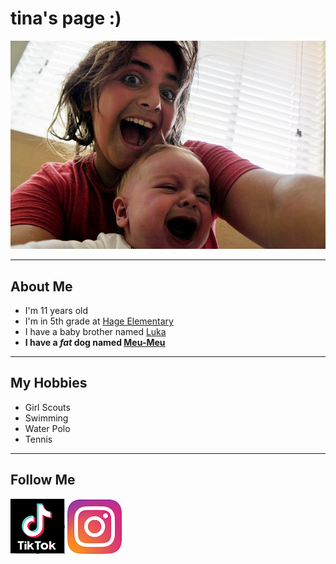 # tina's page :)

![](images/Tina2.PNG)

*****

## About Me
- I'm 11 years old
- I'm in 5th grade at [Hage Elementary](https://www.sandiegounified.org/schools/hage)
- I have a baby brother named [Luka](images/Tina.PNG)
- **I have a _fat_ dog named [Meu-Meu](images/meumeu.PNG)**

*****

## My Hobbies
- Girl Scouts
- Swimming
- Water Polo
- Tennis

*****

## Follow Me
[![](images/tiktok.PNG)](https://www.tiktok.com/@bebegorda)
[![](images/instagram.PNG)](https://www.instagram.com/tina.davitiani/)
